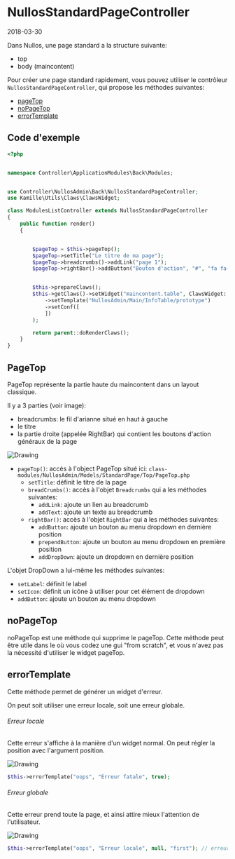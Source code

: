 NullosStandardPageController
========================
2018-03-30



Dans Nullos, une page standard a la structure suivante:

- top
- body (maincontent)



Pour créer une page standard rapidement, vous pouvez utiliser le contrôleur `NullosStandardPageController`,
qui propose les méthodes suivantes:

- [pageTop](#pagetop)
- [noPageTop](#nopagetop)
- [errorTemplate](#errortemplate)




Code d'exemple
-------------------

```php
<?php


namespace Controller\ApplicationModules\Back\Modules;


use Controller\NullosAdmin\Back\NullosStandardPageController;
use Kamille\Utils\Claws\ClawsWidget;

class ModulesListController extends NullosStandardPageController
{
    public function render()
    {


        $pageTop = $this->pageTop();
        $pageTop->setTitle("Le titre de ma page");
        $pageTop->breadcrumbs()->addLink("page 1");
        $pageTop->rightBar()->addButton("Bouton d'action", "#", "fa fa-list");


        $this->prepareClaws();
        $this->getClaws()->setWidget("maincontent.table", ClawsWidget::create()
            ->setTemplate("NullosAdmin/Main/InfoTable/prototype")
            ->setConf([
            ])
        );

        return parent::doRenderClaws();
    }
}
```



PageTop
----------

PageTop représente la partie haute du maincontent dans un layout classique.

Il y a 3 parties (voir image):

- breadcrumbs: le fil d'arianne situé en haut à gauche
- le titre
- la partie droite (appelée RightBar) qui contient les boutons d'action généraux de la page


<img src="image/page-top.png" alt="Drawing"/>


- `pageTop()`: accès à l'object PageTop situé ici: `class-modules/NullosAdmin/Models/StandardPage/Top/PageTop.php`
    - `setTitle`: définit le titre de la page
    - `breadCrumbs()`:  accès à l'objet `Breadcrumbs` qui a les méthodes suivantes:
        - `addLink`: ajoute un lien au breadcrumb            
        - `addText`: ajoute un texte au breadcrumb
    - `rightBar()`:  accès à l'objet `RightBar` qui a les méthodes suivantes:
        - `addButton`: ajoute un bouton au menu dropdown en dernière position            
        - `prependButton`: ajoute un bouton au menu dropdown en première position            
        - `addDropDown`: ajoute un dropdown en dernière position
        

L'objet DropDown a lui-même les méthodes suivantes:
- `setLabel`: définit le label                    
- `setIcon`: définit un icône à utiliser pour cet élément de dropdown                     
- `addButton`: ajoute un bouton au menu dropdown                    



noPageTop
----------

noPageTop est une méthode qui supprime le pageTop.
Cette méthode peut être utile dans le où vous codez une gui "from scratch", et vous n'avez pas la nécessité d'utiliser 
le widget pageTop.




errorTemplate
----------------

Cette méthode permet de générer un widget d'erreur.

On peut soit utiliser une erreur locale, soit une erreur globale.


###### Erreur locale

Cette erreur s'affiche à la manière d'un widget normal.
On peut régler la position avec l'argument position.

<img src="image/local-error.png" alt="Drawing"/>


```php
$this->errorTemplate("oops", "Erreur fatale", true);
```


###### Erreur globale

Cette erreur prend toute la page, et ainsi attire mieux l'attention de l'utilisateur.

<img src="image/fatal-error.png" alt="Drawing"/>

```php
$this->errorTemplate("oops", "Erreur locale", null, "first"); // erreur locale en première position
```




